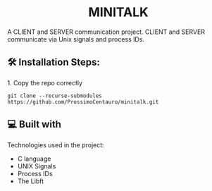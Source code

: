 <h1 align="center" id="title">MINITALK</h1>

<p id="description">A CLIENT and SERVER communication project. CLIENT and SERVER communicate via Unix signals and process IDs.</p>

<h2>🛠️ Installation Steps:</h2>

<p>1. Copy the repo correctly</p>

```
git clone --recurse-submodules https://github.com/ProssimoCentauro/minitalk.git
```

  
  
<h2>💻 Built with</h2>

Technologies used in the project:

*   C language
*   UNIX Signals
*   Process IDs
*   The Libft
